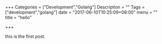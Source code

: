 +++
Categories = ["Development","Golang"]
Description = ""
Tags = ["development","golang"]
date = "2017-06-10T10:25:09+08:00"
menu = ""
title = "hello"

+++

this is the first post.

